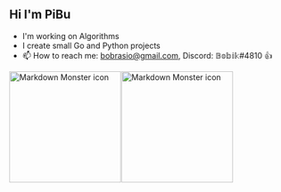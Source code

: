 ## Hi I'm PiBu

- I'm working on Algorithms
- I create small Go and Python projects
- 📫 How to reach me: bobrasio@gmail.com, Discord: 𝔹𝕠𝕓𝕚𝕜#4810 👍

<img src="https://external-content.duckduckgo.com/iu/?u=http%3A%2F%2Fcdn.codesamplez.com%2Fwp-content%2Fuploads%2F2015%2F12%2Fgolang.png&f=1&nofb=1" alt="Markdown Monster icon" width="200" height="200"
style="float: left; margin-right: 1px;" />

<img src="https://external-content.duckduckgo.com/iu/?u=https%3A%2F%2Fupload.wikimedia.org%2Fwikipedia%2Fcommons%2Fthumb%2F0%2F0a%2FPython.svg%2F1200px-Python.svg.png&f=1&nofb=1" alt="Markdown Monster icon" width="200" height="200"
style="float: left; margin-right: 1px;" />
